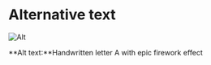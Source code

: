 # Alternative text

![Alt](ohnostrojove-a.png)

**Alt text:**Handwritten letter A with epic firework effect
